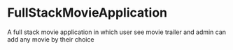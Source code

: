 # FullStackMovieApplication
A full stack movie application in which user see movie trailer and admin can add any movie by their choice
